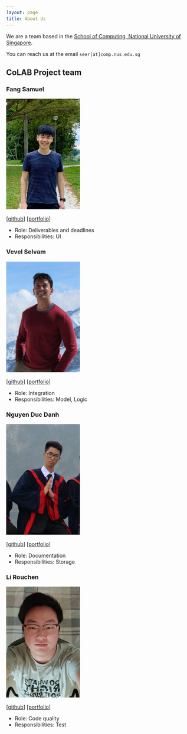 ```yaml
---
layout: page
title: About Us
---
```


We are a team based in the [School of Computing, National University of Singapore](http://www.comp.nus.edu.sg).

You can reach us at the email `seer[at]comp.nus.edu.sg`

## CoLAB Project team

### Fang Samuel

<img src="images/samuelfangjw.png" width="200px">

[[github](https://github.com/samuelfangjw)]
[[portfolio](team/samuelfangjw.md)]

* Role: Deliverables and deadlines
* Responsibilities: UI

### Vevel Selvam

<img src="images/vevek.png" width="200px">

[[github](https://github.com/vevek)]
[[portfolio](team/vevek.md)]

* Role: Integration
* Responsibilities: Model, Logic

### Nguyen Duc Danh

<img src="images/eriksen2411.png" width="200px">

[[github](https://github.com/Eriksen2411)]
[[portfolio](team/eriksen2411.md)]

* Role: Documentation
* Responsibilities: Storage

### Li Rouchen

<img src="images/lirc572.png" width="200px">

[[github](https://github.com/lirc572)]
[[portfolio](team/lirc572.md)]

* Role: Code quality
* Responsibilities: Test

